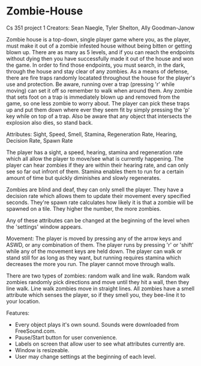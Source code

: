 # Zombie-House
Cs 351 project 1
Creators: Sean Naegle, Tyler Shelton, Ally Goodman-Janow

Zombie house is a top-down, single player game where you, as the player, must make it out of a zombie infested house without being bitten or getting blown up. There are as many as 5 levels, and if you can reach the endpoints without dying then you have successfully made it out of the house and won the game. In order to find those endpoints, you must search, in the dark, through the house and stay clear of any zombies. As a means of defense, there are fire traps randomly locatated throughout the house for the player's use and protection. Be aware, running over a trap (pressing 'r' while moving) can set it off so remember to walk when around them. Any zombie that sets foot on a trap is immediately blown up and removed from the game, so one less zombie to worry about. The player can pick these traps up and put them down where ever they seem fit by simply pressing the 'p' key while on top of a trap. Also be aware that any object that intersects the explosion also dies, so stand back. 

Attributes: Sight, Speed, Smell, Stamina, Regeneration Rate, Hearing, Decision Rate, Spawn Rate

The player has a sight, a speed, hearing, stamina and regeneration rate which all allow the player to move/see what is currently happening. The player can hear zombies if they are within their hearing rate, and can only see so far out infront of them. Stamina enables them to run for a certain amount of time but quickly diminishes and slowly regenerates. 

Zombies are blind and deaf, they can only smell the player. They have a decision rate which allows them to update their movement every specified seconds. They're spawn rate calculates how likely it is that a zombie will be spawned on a tile. They higher the number, the more zombies. 

Any of these attributes can be changed at the beginning of the level when the 'settings' window appears. 

Movement:
The player is moved by pressing any of the arrow keys and ASWD, or any combination of them. 
The player runs by pressing 'r' or 'shift' while any of the movement keys are held down.
The player can walk or stand still for as long as they want, but running requires stamina which decreases the more you run. 
The player cannot move through walls.

There are two types of zombies: random walk and line walk.
Random walk zombies randomly pick directions and move until they hit a wall, then they line walk.
Line walk zombies move in straight lines.
All zombies have a smell attribute which senses the player, so if they smell you, they bee-line it to your location. 

Features:
- Every object plays it's own sound. Sounds were downloaded from FreeSound.com.
- Pause/Start button for user convenience.
- Labels on screen that allow user to see what attributes currently are.
- Window is resizeable.
- User may change settings at the beginning of each level. 


